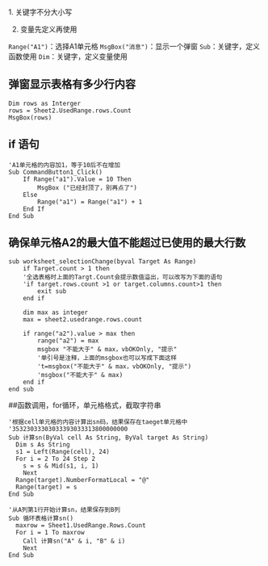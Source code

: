 <!--markdown-->1. 关键字不分大小写
2. 变量先定义再使用

`Range("A1")`：选择A1单元格
`MsgBox("消息")`：显示一个弹窗
`Sub`：关键字，定义函数使用
`Dim`：关键字，定义变量使用

## 弹窗显示表格有多少行内容
```
Dim rows as Interger
rows = Sheet2.UsedRange.rows.Count
MsgBox(rows)
```

## if 语句
```
'A1单元格的内容加1，等于10后不在增加
Sub CommandButton1_Click()
    If Range("a1").Value = 10 Then
        MsgBox ("已经封顶了，别再点了")
    Else
        Range("a1") = Range("a1") + 1
    End If
End Sub
```
## 确保单元格A2的最大值不能超过已使用的最大行数
```
sub worksheet_selectionChange(byval Target As Range)
    if Target.count > 1 then
    '全选表格时上面的Targt.Count会提示数值溢出，可以改写为下面的语句
    'if target.rows.count >1 or target.columns.count>1 then
        exit sub
    end if

    dim max as integer
    max = sheet2.usedrange.rows.count

    if range("a2").value > max then
        range("a2") = max
        msgbox "不能大于" & max，vbOKOnly, "提示"
        '单引号是注释，上面的msgbox也可以写成下面这样
        't=msgbox("不能大于" & max，vbOKOnly, "提示")
        'msgbox("不能大于" & max)
    end if
end sub
```
##函数调用，for循环，单元格格式，截取字符串
```
'根据cell单元格的内容计算出sn码，结果保存在taeget单元格中
'35323033303033393033313800000000
Sub 计算sn(ByVal cell As String, ByVal target As String)
  Dim s As String
  s1 = Left(Range(cell), 24)
  For i = 2 To 24 Step 2
    s = s & Mid(s1, i, 1)
    Next
  Range(target).NumberFormatLocal = "@"
  Range(target) = s
End Sub

'从A列第1行开始计算sn，结果保存到B列
Sub 循环表格计算sn()
  maxrow = Sheet1.UsedRange.Rows.Count
  For i = 1 To maxrow
    Call 计算sn("A" & i, "B" & i)
    Next
End Sub
```	
